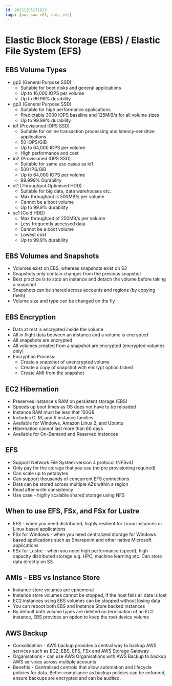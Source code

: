 ```yaml
---
id: 20221205171813
tags: [aws-saa-c03, ebs, efs]
---
```


# Elastic Block Storage (EBS) / Elastic File System (EFS)

## EBS Volume Types

* gp2 (General Purpose SSD)
  * Suitable for boot disks and general applications
  * Up to 16,000 IOPS per volume
  * Up to 99.99% durability
* gp3 (General Purpose SSD)
  * Suitable for high performance applications
  * Predictable 3000 IOPS baseline and 125MiB/s for all volume sizes
  * Up to 99.99% durability
* io1 (Provisioned IOPS SSD)
  * Suitable for online transaction processing and latency-sensitive
    applications
  * 50 IOPS/GiB
  * Up to 64,000 IOPS per volume
  * High performance and cost
* io2 (Provisioned IOPS SSD)
  * Suitable for same use cases as io1
  * 500 IPS/GiB
  * Up to 64,000 IOPS per volume
  * 99.999% Durability
* st1 (Throughput Optimised HDD)
  * Suitable for big data, data warehouses etc.
  * Max throughput is 500MB/s per volume
  * Cannot be a boot volume
  * Up to 99.9% durability
* sc1 (Cold HDD)
  * Max throughput of 250MB/s per volume
  * Less frequently accessed data
  * Cannot be a boot volume
  * Lowest cost
  * Up to 99.9% durability

## EBS Volumes and Snapshots

* Volumes exist on EBS, whereas snapshots exist on S3
* Snapshots only contain changes from the previous snapshot
* Best practice is to stop an instance and detach the volume before
  taking a snapshot
* Snapshots can be shared across accounts and regions (by copying them)
* Volume size and type can be changed on the fly

## EBS Encryption

* Data at rest is encrypted inside the volume
* All in flight data between an instance and a volume is encrypted
* All snapshots are encrypted
* All volumes created from a snapshot are encrypted (encrypted volumes
  only)
* Encryption Process:
  * Create a snapshot of unencrypted volume
  * Create a copy of snapshot with encrypt option ticked
  * Create AMI from the snapshot

## EC2 Hibernation

* Preserves instance's RAM on persistent storage (EBS)
* Speeds up boot times as OS does not have to be reloaded
* Instance RAM must be less that 150GB
* Includes C, M, and R instance families
* Available for Windows, Amazon Linux 2, and Ubuntu
* Hibernation cannot last more than 60 days
* Available for On-Demand and Reserved instances

## EFS

* Support Network File System version 4 protocol (NFSv4)
* Only pay for the storage that you use (no pre provisioning required)
* Can scale up to petabytes
* Can support thousands of concurrent EFS connections
* Data can be stored across multiple AZs within a region
* Read after write consistency
* Use case - highly scalable shared storage using NFS

## When to use EFS, FSx, and FSx for Lustre

* EFS - when you need distributed, highly resilient for Linux instances
  or Linux based applications
* FSx for Windows - when you need centralized storage for Windows based
  applications such as Sharepoint and other native Microsoft applications
* FSx for Lustre - when you need high performance (speed), high capacity
  distributed storage e.g. HPC, machine learning etc. Can store data
  directly on S3.

## AMIs - EBS vs Instance Store

* Instance store volumes are ephemeral
* Instance store volumes cannot be stopped, if the host fails all data
  is lost
* EC2 instances using EBS volumes can be stopped without losing data
* You can reboot both EBS and Instance Store backed instances
* By default both volume types are deleted on termination of an EC2
  instance, EBS provides an option to keep the root device volume

## AWS Backup

* Consolidation - AWS backup provides a central way to backup AWS
  services such as EC2, EBS, EFS, FSx and AWS Storage Gateway
* Organisations - can use AWS Organisations with AWS Backup to backup
  AWS services across multiple accounts
* Benefits - Centralised controls that allow automation and lifecycle
  policies for data. Better compliance as backup policies can be
  enforced, ensure backups are encrypted and can be audited.
